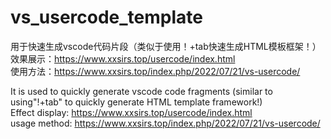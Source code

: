 # vs_usercode_template
用于快速生成vscode代码片段（类似于使用！+tab快速生成HTML模板框架！）<br>
效果展示：https://www.xxsirs.top/usercode/index.html<br>
使用方法：https://www.xxsirs.top/index.php/2022/07/21/vs-usercode/


It is used to quickly generate vscode code fragments (similar to using"!+tab" to quickly generate HTML template framework!)<br>
Effect display: https://www.xxsirs.top/usercode/index.html<br>
usage method: https://www.xxsirs.top/index.php/2022/07/21/vs-usercode/<br>
